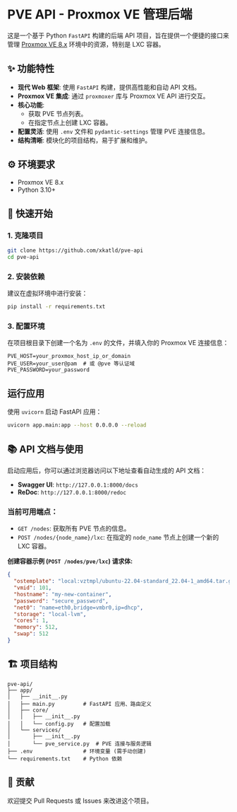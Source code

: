 # PVE API - Proxmox VE 管理后端

这是一个基于 Python `FastAPI` 构建的后端 API 项目，旨在提供一个便捷的接口来管理 [Proxmox VE 8.x](https://www.proxmox.com/en/proxmox-ve) 环境中的资源，特别是 LXC 容器。

## ✨ 功能特性

* **现代 Web 框架**: 使用 `FastAPI` 构建，提供高性能和自动 API 文档。
* **Proxmox VE 集成**: 通过 `proxmoxer` 库与 Proxmox VE API 进行交互。
* **核心功能**:
    * 获取 PVE 节点列表。
    * 在指定节点上创建 LXC 容器。
* **配置灵活**: 使用 `.env` 文件和 `pydantic-settings` 管理 PVE 连接信息。
* **结构清晰**: 模块化的项目结构，易于扩展和维护。

## ⚙️ 环境要求

* Proxmox VE 8.x
* Python 3.10+

## 🚀 快速开始

### 1. 克隆项目

```bash
git clone https://github.com/xkatld/pve-api
cd pve-api
```

### 2. 安装依赖

建议在虚拟环境中进行安装：

```bash
pip install -r requirements.txt
```

### 3. 配置环境

在项目根目录下创建一个名为 `.env` 的文件，并填入你的 Proxmox VE 连接信息：

```dotenv
PVE_HOST=your_proxmox_host_ip_or_domain
PVE_USER=your_user@pam  # 或 @pve 等认证域
PVE_PASSWORD=your_password
```

## 运行应用

使用 `uvicorn` 启动 FastAPI 应用：

```bash
uvicorn app.main:app --host 0.0.0.0 --reload
```

## 📚 API 文档与使用

启动应用后，你可以通过浏览器访问以下地址查看自动生成的 API 文档：

* **Swagger UI**: `http://127.0.0.1:8000/docs`
* **ReDoc**: `http://127.0.0.1:8000/redoc`

### 当前可用端点：

* `GET /nodes`: 获取所有 PVE 节点的信息。
* `POST /nodes/{node_name}/lxc`: 在指定的 `node_name` 节点上创建一个新的 LXC 容器。

**创建容器示例 (`POST /nodes/pve/lxc`) 请求体:**

```json
{
  "ostemplate": "local:vztmpl/ubuntu-22.04-standard_22.04-1_amd64.tar.gz",
  "vmid": 101,
  "hostname": "my-new-container",
  "password": "secure_password",
  "net0": "name=eth0,bridge=vmbr0,ip=dhcp",
  "storage": "local-lvm",
  "cores": 1,
  "memory": 512,
  "swap": 512
}
```

## 🏗️ 项目结构

```
pve-api/
├── app/
│   ├── __init__.py
│   ├── main.py         # FastAPI 应用、路由定义
│   ├── core/
│   │   ├── __init__.py
│   │   └── config.py   # 配置加载
│   └── services/
│       ├── __init__.py
│       └── pve_service.py  # PVE 连接与服务逻辑
├── .env                # 环境变量 (需手动创建)
└── requirements.txt    # Python 依赖
```

## 🤝 贡献

欢迎提交 Pull Requests 或 Issues 来改进这个项目。
